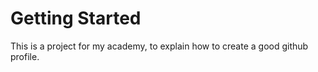 # Getting Started

This is a project for my academy, to explain how to create a good github profile.
